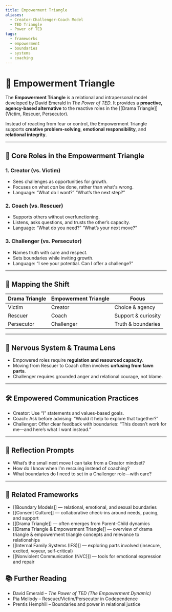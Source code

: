 ```yaml
---
title: Empowerment Triangle
aliases:
  - Creator-Challenger-Coach Model
  - TED Triangle
  - Power of TED
tags:
  - frameworks
  - empowerment
  - boundaries
  - systems
  - coaching
---
```


<!-- @format -->

# 🔺 Empowerment Triangle

The **Empowerment Triangle** is a relational and intrapersonal model developed by David Emerald in _The Power of TED_. It provides a **proactive, agency-based alternative** to the reactive roles in the [[Drama Triangle]] (Victim, Rescuer, Persecutor).

Instead of reacting from fear or control, the Empowerment Triangle supports **creative problem-solving**, **emotional responsibility**, and **relational integrity**.

---

## 🧩 Core Roles in the Empowerment Triangle

### 1. **Creator** (vs. Victim)

- Sees challenges as opportunities for growth.
- Focuses on what _can_ be done, rather than what's wrong.
- Language: “What do I want?” “What’s the next step?”

### 2. **Coach** (vs. Rescuer)

- Supports others without overfunctioning.
- Listens, asks questions, and trusts the other’s capacity.
- Language: “What do you need?” “What’s your next move?”

### 3. **Challenger** (vs. Persecutor)

- Names truth with care and respect.
- Sets boundaries while inviting growth.
- Language: “I see your potential. Can I offer a challenge?”

---

## 🔄 Mapping the Shift

| Drama Triangle | Empowerment Triangle | Focus               |
| -------------- | -------------------- | ------------------- |
| Victim         | Creator              | Choice & agency     |
| Rescuer        | Coach                | Support & curiosity |
| Persecutor     | Challenger           | Truth & boundaries  |

---

## 🧠 Nervous System & Trauma Lens

- Empowered roles require **regulation and resourced capacity**.
- Moving from Rescuer to Coach often involves **unfusing from fawn parts**.
- Challenger requires grounded anger and relational courage, not blame.

---

## 🛠 Empowered Communication Practices

- Creator: Use “I” statements and values-based goals.
- Coach: Ask before advising: “Would it help to explore that together?”
- Challenger: Offer clear feedback with boundaries: “This doesn’t work for me—and here’s what I want instead.”

---

## 💬 Reflection Prompts

- What’s the small next move I can take from a Creator mindset?
- How do I know when I’m rescuing instead of coaching?
- What boundaries do I need to set in a Challenger role—with care?

---

## 🔗 Related Frameworks

- [[Boundary Models]] — relational, emotional, and sexual boundaries
- [[Consent Culture]] — collaborative check-ins around needs, pacing, and support
- [[Drama Triangle]] — often emerges from Parent-Child dynamics
- [[Drama Triangle & Empowerment Triangle]] — overview of drama triangle & empowerment triangle concepts and relevance to relationships
- [[Internal Family Systems (IFS)]] — exploring parts involved (insecure, excited, voyeur, self-critical)
- [[Nonviolent Communication (NVC)]] — tools for emotional expression and repair

## 📚 Further Reading

- David Emerald – _The Power of TED (The Empowerment Dynamic)_
- Pia Mellody – Rescuer/Victim/Persecutor in Codependence
- Prentis Hemphill – Boundaries and power in relational justice

